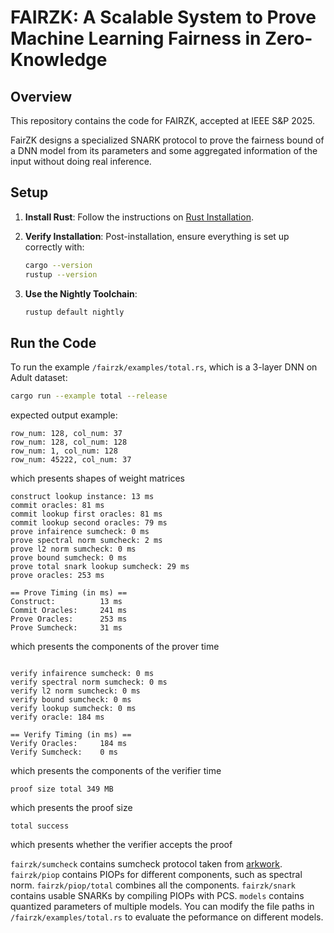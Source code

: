 # FAIRZK: A Scalable System to Prove Machine Learning Fairness in Zero-Knowledge

## Overview

This repository contains the code for FAIRZK, accepted at IEEE S&P 2025.

FairZK designs a specialized SNARK protocol to prove the fairness bound of a DNN model from its parameters and some aggregated information of the input without doing real inference.

## Setup

1. **Install Rust**: Follow the instructions on [Rust Installation](https://www.rust-lang.org/tools/install).
2. **Verify Installation**: Post-installation, ensure everything is set up correctly with:

   ```bash
   cargo --version
   rustup --version
   ```
3. **Use the Nightly Toolchain**:

   ```bash
   rustup default nightly
   ```

## Run the Code

To run the example `/fairzk/examples/total.rs`, which is a 3-layer DNN on Adult dataset:

```bash
cargo run --example total --release
```

expected output example:

```
row_num: 128, col_num: 37
row_num: 128, col_num: 128
row_num: 1, col_num: 128
row_num: 45222, col_num: 37
```

which presents shapes of weight matrices

```
construct lookup instance: 13 ms
commit oracles: 81 ms
commit lookup first oracles: 81 ms
commit lookup second oracles: 79 ms
prove infairence sumcheck: 0 ms
prove spectral norm sumcheck: 2 ms
prove l2 norm sumcheck: 0 ms
prove bound sumcheck: 0 ms
prove total snark lookup sumcheck: 29 ms
prove oracles: 253 ms

== Prove Timing (in ms) ==
Construct:          13 ms
Commit Oracles:     241 ms
Prove Oracles:      253 ms
Prove Sumcheck:     31 ms
```

which presents the components of the prover time

```

verify infairence sumcheck: 0 ms
verify spectral norm sumcheck: 0 ms
verify l2 norm sumcheck: 0 ms
verify bound sumcheck: 0 ms
verify lookup sumcheck: 0 ms
verify oracle: 184 ms

== Verify Timing (in ms) ==
Verify Oracles:     184 ms
Verify Sumcheck:    0 ms
```

which presents the components of the verifier time

```
proof size total 349 MB
```

which presents the proof size

```
total success
```

which presents whether the verifier accepts the proof

``fairzk/sumcheck`` contains sumcheck protocol taken from [arkwork](https://github.com/arkworks-rs/sumcheck).
``fairzk/piop`` contains PIOPs for different components, such as spectral norm. ``fairzk/piop/total`` combines all the components.
``fairzk/snark`` contains usable SNARKs by compiling PIOPs with PCS.
``models`` contains quantized parameters of multiple models. You can modify the file paths in `/fairzk/examples/total.rs` to evaluate the peformance on different models.
